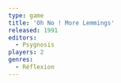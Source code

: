 ```yaml
---
type: game
title: 'Oh No ! More Lemmings'
released: 1991
editors: 
  - Psygnosis
players: 2
genres:
  - Réflexion
---
```

